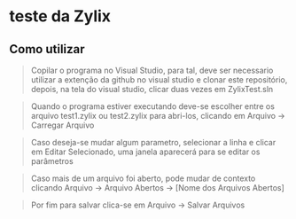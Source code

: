 # teste da Zylix

## Como utilizar
> Copilar o programa no Visual Studio, para tal, 
deve ser necessario utilizar a extenção da github no visual studio e clonar este repositório, depois, na tela do visual studio, clicar duas vezes em ZylixTest.sln

> Quando o programa estiver executando deve-se escolher entre os arquivo test1.zylix ou test2.zylix para abri-los, 
clicando em Arquivo -> Carregar Arquivo

> Caso deseja-se mudar algum parametro, selecionar a linha e clicar em Editar Selecionado, uma janela aparecerá
para se editar os parâmetros

> Caso mais de um arquivo foi aberto, pode mudar de contexto clicando Arquivo -> Arquivo Abertos -> [Nome dos Arquivos Abertos]

> Por fim para salvar clica-se em Arquivo -> Salvar Arquivos
